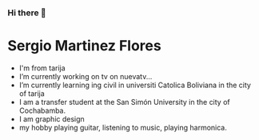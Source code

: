 ### Hi there 👋
# Sergio Martinez Flores
- I'm from tarija
- I’m currently working on tv on nuevatv...
- I’m currently learning ing civil in universiti Catolica Boliviana in the city of tarija
- I am a transfer student at the San Simón University in the city of Cochabamba.
- I am graphic design
- my hobby playing guitar, listening to music, playing harmonica.
